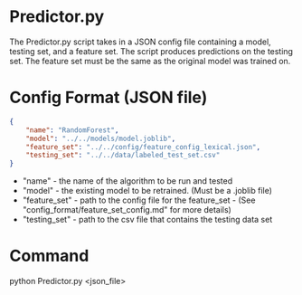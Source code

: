 # Predictor.py

The Predictor.py script takes in a JSON config file containing a model, testing set, and a feature set. The script produces predictions on the testing set. The feature set must be the same as the original model was trained on.

# Config Format (JSON file)
```json
{
	"name": "RandomForest",
	"model": "../../models/model.joblib",
	"feature_set": "../../config/feature_config_lexical.json",
	"testing_set": "../../data/labeled_test_set.csv"
}
```
* "name"	- the name of the algorithm to be run and tested
* "model"	- the existing model to be retrained. (Must be a .joblib file)
* "feature_set"	- path to the config file for the feature_set - (See "config_format/feature_set_config.md" for more details)
* "testing_set"	- path to the csv file that contains the testing data set

# Command

python Predictor.py <json_file>
